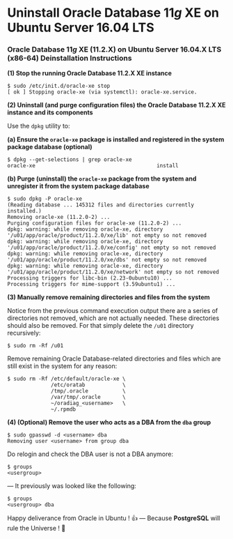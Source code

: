 # Uninstall Oracle Database 11*g* XE on Ubuntu Server 16.04 LTS

### Oracle Database 11*g* XE (11.2.X) on Ubuntu Server 16.04.X LTS (x86-64) Deinstallation Instructions

**(1) Stop the running Oracle Database 11.2.X XE instance**

```
$ sudo /etc/init.d/oracle-xe stop
[ ok ] Stopping oracle-xe (via systemctl): oracle-xe.service.
```

**(2) Uninstall (and purge configuration files) the Oracle Database 11.2.X XE instance and its components**

Use the `dpkg` utility to:

**(a) Ensure the `oracle-xe` package is installed and registered in the system package database (optional)**

```
$ dpkg --get-selections | grep oracle-xe
oracle-xe                                       install
```

**(b) Purge (uninstall) the `oracle-xe` package from the system and unregister it from the system package database**

```
$ sudo dpkg -P oracle-xe
(Reading database ... 145312 files and directories currently installed.)
Removing oracle-xe (11.2.0-2) ...
Purging configuration files for oracle-xe (11.2.0-2) ...
dpkg: warning: while removing oracle-xe, directory '/u01/app/oracle/product/11.2.0/xe/lib' not empty so not removed
dpkg: warning: while removing oracle-xe, directory '/u01/app/oracle/product/11.2.0/xe/config' not empty so not removed
dpkg: warning: while removing oracle-xe, directory '/u01/app/oracle/product/11.2.0/xe/dbs' not empty so not removed
dpkg: warning: while removing oracle-xe, directory '/u01/app/oracle/product/11.2.0/xe/network' not empty so not removed
Processing triggers for libc-bin (2.23-0ubuntu10) ...
Processing triggers for mime-support (3.59ubuntu1) ...
```

**(3) Manually remove remaining directories and files from the system**

Notice from the previous command execution output there are a series of directories not removed, which are not actually needed. These directories should also be removed. For that simply delete the `/u01` directory recursively:

```
$ sudo rm -Rf /u01
```

Remove remaining Oracle Database-related directories and files which are still exist in the system for any reason:

```
$ sudo rm -Rf /etc/default/oracle-xe \
              /etc/oratab            \
              /tmp/.oracle           \
              /var/tmp/.oracle       \
              ~/oradiag_<username>   \
              ~/.rpmdb
```

**(4) (Optional) Remove the user who acts as a DBA from the `dba` group**

```
$ sudo gpasswd -d <username> dba
Removing user <username> from group dba
```

Do relogin and check the DBA user is not a DBA anymore:

```
$ groups
<usergroup>
```

&mdash; It previously was looked like the following:

```
$ groups
<usergroup> dba
```

Happy deliverance from Oracle in Ubuntu ! :+1: &mdash; Because **PostgreSQL** will rule the Universe ! :blue_heart:
